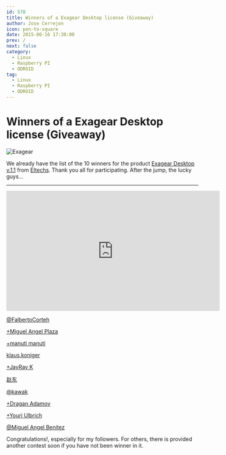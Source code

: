 ```yaml
---
id: 578
title: Winners of a Exagear Desktop license (Giveaway)
author: Jose Cerrejon
icon: pen-to-square
date: 2015-06-16 17:30:00
prev: /
next: false
category:
  - Linux
  - Raspberry PI
  - ODROID
tag:
  - Linux
  - Raspberry PI
  - ODROID
---
```


# Winners of a Exagear Desktop license (Giveaway)

![Exagear](/images/2015/06/ExaGear_Desktop_tr.png)

We already have the list of the 10 winners for the product [Exagear Desktop v.1.1](http://eltechs.com/product/exagear-desktop/?utm_source=misapuntesde&utm_medium=post_part1&utm_campaign=ED_May2015_release) from [Eltechs](http://eltechs.com/?utm_source=misapuntesde&utm_medium=post_part1&utm_campaign=ED_May2015_release). Thank you all for participating. After the jump, the lucky guys...

- - -
<iframe width="560" height="315" src="https://www.youtube.com/embed/4GUP27TJ5w4" frameborder="0" allowfullscreen></iframe>

[@FalbertoCorteh](https://twitter.com/FalbertoCorteh/status/607804083295166464?s=09)

[+Miguel Angel Plaza](https://plus.google.com/108628245920233287308/posts/HrRrfkCFdUe)

[+manuti manuti](https://plus.google.com/u/0/+manutimanuti/posts/YRVWTjSS16Z)

[klaus.koniger](https://www.facebook.com/klaus.koniger/posts/847207798694528)

[+JayRay K](https://plus.google.com/104079196038886645694/posts/ara7B5WGz9w)

[赵东](https://www.facebook.com/profile.php?id=100009214794286)

[@kawak](https://twitter.com/xkawakx/status/608027240148926465)

[+Dragan Adamov](https://plus.google.com/105725724171581406759/posts/B1P3Ayksna8)

[+Youri Ulbrich](https://plus.google.com/107134342712859022383/posts/1uH2uko3Siu)

[@Miguel Angel Ben&iacute;tez](https://twitter.com/manbenitez/status/608655561320755200)


Congratulations!, especially for my followers. For others, there is provided another contest soon if you have not been winner in it.
